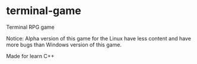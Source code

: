 # terminal-game
Terminal RPG game

Notice: Alpha version of this game for the Linux have less content and have more bugs than Windows version of this game.

Made for learn C++
